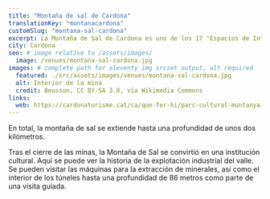 ```yaml
---
title: "Montaña de sal de Cardona"
translationKey: "montanacardona"
customSlug: "montana-sal-cardona"
excerpt: La Montaña de Sal de Cardona es uno de los 17 "Espacios de Interés Natural de Cataluña". Todavía crece porque la lluvia lo erosiona.
city: Cardona
seo: # image relative to /assets/images/
  image: /venues/montana-sal-cardona.jpg
images: # complete path for eleventy img srcset output, alt required
  featured: ./src/assets/images/venues/montana-sal-cardona.jpg
  alt: Interior de la mina
  credit: Beusson, CC BY-SA 3.0, via Wikimedia Commons
links:
  web: https://cardonaturisme.cat/ca/que-fer-hi/parc-cultural-muntanya-de-sal
---
```


En total, la montaña de sal se extiende hasta una profundidad de unos dos kilómetros.

Tras el cierre de las minas, la Montaña de Sal se convirtió en una institución cultural. Aquí se puede ver la historia de la explotación industrial del valle. Se pueden visitar las máquinas para la extracción de minerales, así como el interior de los túneles hasta una profundidad de 86 metros como parte de una visita guiada.
